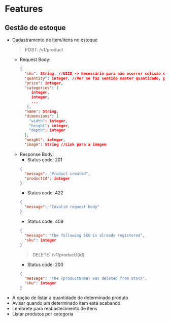 # Features

## Gestão de estoque

* Cadastramento de item/itens no estoque
  > POST: /v1/product
  * Request Body: 
    ```json
    {
      "sku": String, //UIID -> Necessário para não ocorrer colisão com outro produto
      "quantity": integer, //Ver se faz sentido manter quantidade, porque estamos definindo um produto aqui. Talvez possa ser interessante colocar em um outro endpoint 
      "price": integer,
      "categories": [
         integer, 
         integer, 
         ...
       ], 
      "name": String,
      "dimensions": [
        "width": integer,
        "height": integer,
        "depth": integer
      ], 
      "weight": integer, 
      "image": String //Link para a imagem

    ```
  * Response Body:
    * Status code: 201
    ```json
    {
      "message": "Product created", 
      "productId": integer
    }
    ```
    * Status code: 422
    ```json
    {
      "message": "Invalid request body"
    }
    ```
    * Status code: 409
    ```json
    {
      "message": "the following SKU is already registered",
      "sku": integer
    }
    ```
    > DELETE: /v1/product/{id}
    * Status code: 200
    ```json
    {
      "message": "The {productName} was deleted from stock",
      "sku": integer 
    }
    ```
* A opção de listar a quantidade de determinado produto
* Avisar quando um determinado item está acabando
* Lembrete para reabastecimento de itens
* Listar produtos por categoria
